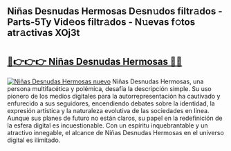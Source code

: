 ## Niñas Desnudas Hermosas D𝚎sn𝚞dos filtr𝚊dos - Parts-5Ty Vid𝚎os filtr𝚊dos - N𝚞evas f𝚘tos atr𝚊ctivas XOj3t

# <h2><a href="http://mb0r2e.tromn.icu/?c=Ni%c3%b1as+Desnudas+Hermosas">🔗👉👉👉 Niñas Desnudas Hermosas 🔗🔗</a></h2>

[![Niñas Desnudas Hermosas nuevo](https://i.imgur.com/pEAQMta.gif)](http://mb0r2e.tromn.icu/?c=Ni%c3%b1as+Desnudas+Hermosas)
Niñas Desnudas Hermosas, una persona multifacética y polémica, desafía la descripción simple. Su uso pionero de los medios digitales para la autorrepresentación ha cautivado y enfurecido a sus seguidores, encendiendo debates sobre la identidad, la expresión artística y la naturaleza evolutiva de las sociedades en línea. Aunque sus planes de futuro no están claros, su papel en la redefinición de la esfera digital es incuestionable. Con un espíritu inquebrantable y un atractivo innegable, el alcance de Niñas Desnudas Hermosas en el universo digital es ilimitado.
